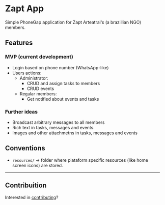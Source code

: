 Zapt App
========

Simple PhoneGap application for Zapt Arteatral's (a brazillian NGO) members.

## Features

### MVP (current development)

  * Login based on phone number (WhatsApp-like)
  * Users actions:
    * Administrator:
      * CRUD and assign tasks to members
      * CRUD events
    * Regular members:
      * Get notified about events and tasks

### Further ideas

  * Broadcast arbitrary messages to all members
  * Rich text in tasks, messages and events
  * Images and other attachmetns in tasks, messages and events

## Conventions

  * `resources/` → folder where plataform specific resources (like home screen icons) are stored.

---

## Contribuition
Interested in [contributing](CONTRIBUTING.md)?
